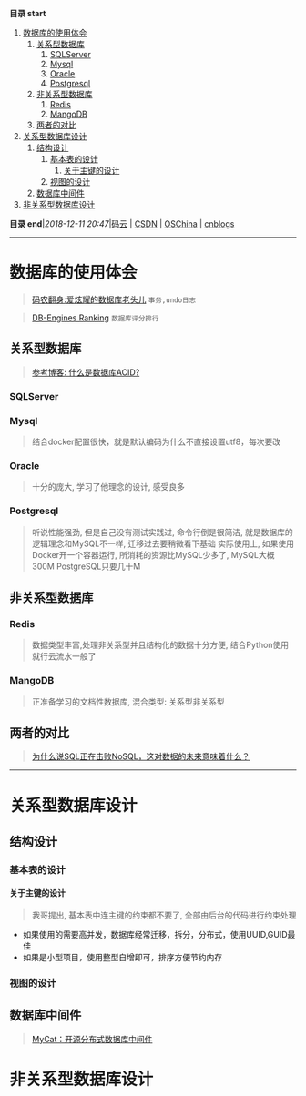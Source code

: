 **目录 start**

1. [数据库的使用体会](#数据库的使用体会)
    1. [关系型数据库](#关系型数据库)
        1. [SQLServer](#sqlserver)
        1. [Mysql](#mysql)
        1. [Oracle](#oracle)
        1. [Postgresql](#postgresql)
    1. [非关系型数据库](#非关系型数据库)
        1. [Redis](#redis)
        1. [MangoDB](#mangodb)
    1. [两者的对比](#两者的对比)
1. [关系型数据库设计](#关系型数据库设计)
    1. [结构设计](#结构设计)
        1. [基本表的设计](#基本表的设计)
            1. [关于主键的设计](#关于主键的设计)
        1. [视图的设计](#视图的设计)
    1. [数据库中间件](#数据库中间件)
1. [非关系型数据库设计](#非关系型数据库设计)

**目录 end**|_2018-12-11 20:47_|[码云](https://gitee.com/gin9) | [CSDN](http://blog.csdn.net/kcp606) | [OSChina](https://my.oschina.net/kcp1104) | [cnblogs](http://www.cnblogs.com/kuangcp)
****************************************
# 数据库的使用体会
> [码农翻身:爱炫耀的数据库老头儿](https://mp.weixin.qq.com/s?__biz=MzAxOTc0NzExNg==&mid=2665514001&idx=1&sn=17b72c3e69db6c4277e3045c699b7b6b&chksm=80d67c52b7a1f5446020826841869221873f4578524181384592839d19c4810dc68807117e13&scene=21#wechat_redirect) `事务,undo日志`

> [DB-Engines Ranking](https://db-engines.com/en/ranking) `数据库评分排行`

## 关系型数据库
> [参考博客: 什么是数据库ACID?](http://www.jdon.com/concurrent/acid-database.html)

### SQLServer
### Mysql
> 结合docker配置很快，就是默认编码为什么不直接设置utf8，每次要改

### Oracle
> 十分的庞大, 学习了他理念的设计, 感受良多

### Postgresql
> 听说性能强劲, 但是自己没有测试实践过, 命令行倒是很简洁, 就是数据库的逻辑理念和MySQL不一样, 迁移过去要稍微看下基础
> 实际使用上, 如果使用Docker开一个容器运行, 所消耗的资源比MySQL少多了, MySQL大概 300M PostgreSQL只要几十M

## 非关系型数据库

### Redis
> 数据类型丰富,处理非关系型并且结构化的数据十分方便, 结合Python使用就行云流水一般了

### MangoDB
> 正准备学习的文档性数据库, 混合类型: 关系型非关系型

## 两者的对比
> [为什么说SQL正在击败NoSQL，这对数据的未来意味着什么？](http://www.infoq.com/cn/news/2017/10/SQL-NoSQL-mean-what?utm_source=news_about_rdbms&utm_medium=link&utm_campaign=rdbms)
***********************
# 关系型数据库设计
## 结构设计
### 基本表的设计
#### 关于主键的设计
> 我哥提出, 基本表中连主键的约束都不要了, 全部由后台的代码进行约束处理

- 如果使用的需要高并发，数据库经常迁移，拆分，分布式，使用UUID,GUID最佳
- 如果是小型项目，使用整型自增即可，排序方便节约内存

### 视图的设计

## 数据库中间件
> [MyCat：开源分布式数据库中间件](https://www.csdn.net/article/2015-07-16/2825228)

# 非关系型数据库设计

